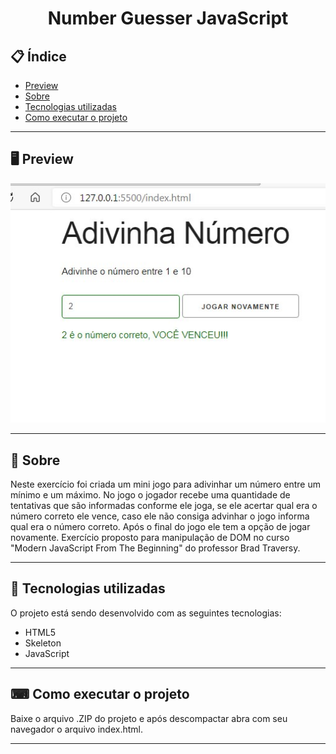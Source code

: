 <h1 align="center">
  Number Guesser JavaScript
</h1>

## 📋 Índice

- [Preview](#-Preview)
- [Sobre](#-Sobre)
- [Tecnologias utilizadas](#-Tecnologias-utilizadas)
- [Como executar o projeto](#-Como-executar-o-projeto)

---

## 🖥 Preview

<p align="center">
  <img src="index.jpg">
</p>

---

## 📖 Sobre 

Neste exercício foi criada um mini jogo para adivinhar um número entre um mínimo e um máximo. No jogo o jogador recebe uma quantidade de tentativas que são informadas conforme ele joga, se ele acertar qual era o número correto ele vence, caso ele não consiga advinhar o jogo informa qual era o número correto. Após o final do jogo ele tem a opção de jogar novamente. Exercício proposto para manipulação de DOM no curso "Modern JavaScript From The Beginning" do professor Brad Traversy. 

---

## 🚀 Tecnologias utilizadas
O projeto está sendo desenvolvido com as seguintes tecnologias:
- HTML5
- Skeleton
- JavaScript

---

## ⌨ Como executar o projeto

Baixe o arquivo .ZIP do projeto e após descompactar abra com seu navegador o arquivo index.html.

---